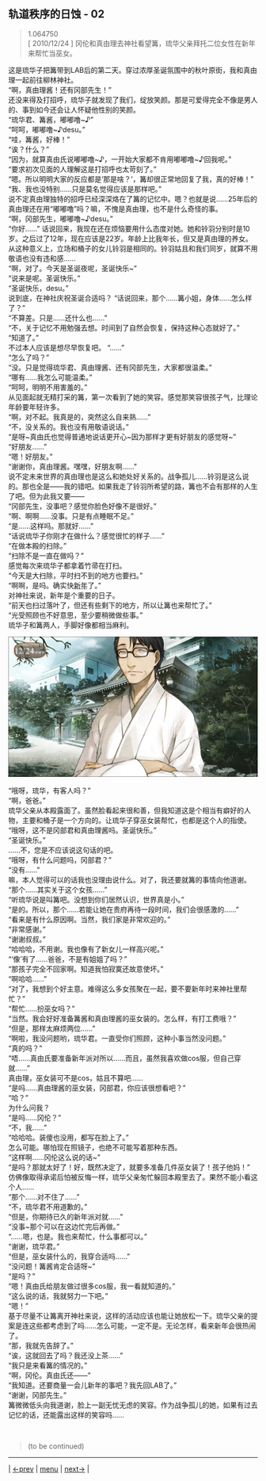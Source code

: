 ## 轨道秩序的日蚀 - 02
> 1.064750  
> [ 2010/12/24 ] 冈伦和真由理去神社看望篝，琉华父亲拜托二位女性在新年来帮忙当巫女。  

这是琉华子把篝带到LAB后的第二天。穿过浓厚圣诞氛围中的秋叶原街，我和真由理一起前往柳林神社。  
“啊，真由理酱！还有冈部先生！”  
还没来得及打招呼，琉华子就发现了我们，绽放笑颜。那是可爱得完全不像是男人的、事到如今还会让人怀疑他性别的笑颜。  
“琉华君、篝酱，嘟嘟噜~♪”  
“呵呵，嘟嘟噜~♪desu。”  
“哇，篝酱，好棒！”  
“诶？什么？”  
“因为，就算真由氏说嘟嘟噜~♪，一开始大家都不肯用嘟嘟噜~♪回我呢。”  
“要求初次见面的人理解这是打招呼也太苛刻了。”  
“嗯。所以明明大家的反应都是‘那是啥？’，篝却很正常地回复了我，真的好棒！”  
“我、我也没特别……只是莫名觉得应该是那样吧。”  
说不定真由理独特的招呼已经深深烙在了篝的记忆中。嗯？也就是说……25年后的真由理还在用“嘟嘟噜”吗？嘛，不愧是真由理，也不是什么奇怪的事。  
“啊，冈部先生，嘟嘟噜~♪desu。”  
“你好……”
话说回来，我现在还在烦恼要用什么态度对她。她和铃羽分别时是10岁。之后过了12年，现在应该是22岁。年龄上比我年长，但又是真由理的养女。从这种意义上，立场和桶子的女儿铃羽是相同的。铃羽姑且和我们同岁，就算不用敬语也没有违和感……  
“啊，对了。今天是圣诞夜呢，圣诞快乐~”  
“说来是呢。圣诞快乐。”  
“圣诞快乐，desu。”  
说到底，在神社庆祝圣诞合适吗？
“话说回来，那个……篝小姐，身体……怎么样了？”  
“不算差。只是……还什么也……”  
“不，关于记忆不用勉强去想。时间到了自然会恢复，保持这种心态就好了。”  
“知道了。”  
不过本人应该是想尽早恢复吧。
“……”  
“怎么了吗？”  
“没。只是觉得琉华君、真由理酱、还有冈部先生，大家都很温柔。”  
“哪有……我怎么可能温柔。”  
“呵呵，明明不用害羞的。”  
从见面起就无精打采的篝，第一次看到了她的笑容。感觉那笑容很孩子气，比理论年龄要年轻许多。  
“啊，对不起。我真是的，突然这么自来熟……”  
“不，没关系的。我也没有用敬语说话。”  
“是呀~真由氏也觉得普通地说话更开心~因为那样才更有好朋友的感觉呀~”  
“好朋友……”  
“嗯！好朋友。”  
“谢谢你，真由理酱。嘿嘿，好朋友啊……”  
说不定未来世界的真由理也是这么和她处好关系的。战争孤儿……铃羽是这么说的。那也全是——我的错吧。如果我走了铃羽所希望的路，篝也不会有那样的人生了吧。但为此我又要——  
“冈部先生，没事吧？感觉你脸色好像不是很好。”  
“啊、啊啊……没事。只是有点睡眠不足。”  
“是……这样吗。那就好……”  
“话说琉华子你刚才在做什么？感觉很忙的样子……”  
“在做本殿的扫除。”  
“扫除不是一直在做吗？”  
感觉每次来琉华子都拿着竹帚在打扫。  
“今天是大扫除，平时扫不到的地方也要扫。”  
“啊啊，是吗。确实快<abbr title="日语“お新年”，新年，从公历1月1日开始">新年</abbr>了。”  
对神社来说，新年是个重要的日子。  
“前天也扫过落叶了，但还有些剩下的地方，所以让篝也来帮忙了。”  
“光受照顾也不好意思，至少要稍微做些事。”  
琉华子和篝两人，手脚好像都相当麻利。  

![](../img/0064-1.png)

“哦呀，琉华，有客人吗？”  
“啊，爸爸。”  
琉华父亲从本殿露面了。虽然脸看起来很和善，但我知道这是个相当有癖好的人物，主要和桶子是一个方向的。让琉华子穿巫女装帮忙，也都是这个人的指使。  
“哦呀，这不是冈部君和真由理酱吗。圣诞快乐。”  
“圣诞快乐。”  
……不，您是不应该说这句话的吧。  
“哦呀，有什么问题吗，冈部君？”  
“没有……”  
嘛，本人觉得可以的话我也没理由说什么。对了，我还要就篝的事情向他道谢。  
“那个……其实关于这个女孩……”  
“听琉华说是叫篝吧。没想到你们居然认识，世界真是小。”  
“是的。所以，那个……若能让她在贵府再待一段时间，我们会很感激的……”  
“看来是有什么原因啊。当然，我们家是非常欢迎的。”  
“非常感谢。”  
“谢谢叔叔。”  
“哈哈哈，不用谢。我也像有了新女儿一样高兴呢。”  
“‘像’有了……爸爸，不是有姐姐了吗？”  
“那孩子完全不回家啊。知道我怕寂寞还故意使坏。”  
“啊哈哈……”  
“对了，我想到个好主意。难得这么多女孩聚在一起，要不要新年时来神社里帮忙？”  
“帮忙……扮巫女吗？”  
“当然。我会好好准备篝酱和真由理酱的巫女装的。怎么样，有打工费哦？”  
“但是，那样太麻烦两位……”  
“啊啦，我没问题哟，琉华君。一直受你们照顾，这种小事当然没问题。”  
“真的吗？”  
“唔……真由氏要准备新年派对所以……而且，虽然我喜欢做cos服，但自己穿就……”  
真由理，巫女装可不是cos，姑且不算吧……  
“是吗……真由理酱的巫女装，冈部君，你应该很想看吧？”  
“哈？”  
为什么问我？  
“是吗……冈伦？”  
“不，我……”  
“哈哈哈。装傻也没用，都写在脸上了。”  
怎么可能。哪怕现在照镜子，也绝不可能写着那种东西。  
“这样啊……冈伦这么说的话~”  
“是吗？那就太好了！好，既然决定了，就要多准备几件巫女装了！孩子他妈！”  
仿佛像取得承诺后怕被反悔一样，琉华父亲匆忙躲回本殿里去了。果然不能小看这个人……  
“那个……对不住了……”  
“不，琉华君不用道歉的。”  
“但是，你期待已久的新年派对就……”  
“没事~那个可以在这边忙完后再做。”  
“……嗯，也是。我也来帮忙，什么事都可以。”  
“谢谢，琉华君。”  
“但是，巫女装什么的，我穿合适吗……”  
“没问题！篝酱肯定合适呀~”  
“是吗？”  
“嗯！真由氏给朋友做过很多cos服，我一看就知道的。”  
“这么说的话，我就努力一下吧。”  
“嗯！”  
基于尽量不让篝离开神社来说，这样的活动应该也能让她放松一下。琉华父亲的提案是连这些都考虑到了吗……怎么可能，一定不是。无论怎样，看来新年会很热闹了。  
“那，我就先告辞了。”  
“诶，这就回去了吗？我还没上茶……”  
“我只是来看篝的情况的。”  
“啊，冈伦。真由氏还——”  
“我知道。还要商量一会儿新年的事吧？我先回LAB了。”  
“谢谢，冈部先生。”  
篝微微低头向我道谢，脸上一副无忧无虑的笑容。作为战争孤儿的她，如果有过去记忆的话，还能露出这样的笑容吗……  


<br/>

> (to be continued)
---

| [←prev](./0063) | [menu](../) | [next→](./0065) |
